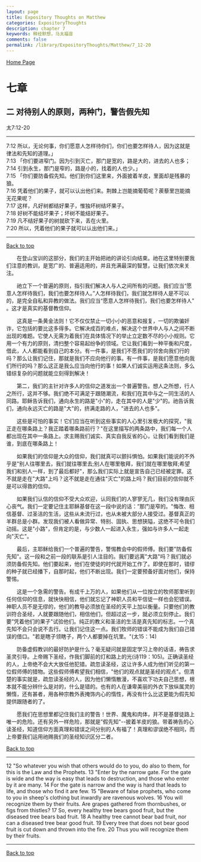 ```yaml
---
layout: page
title: Expository Thoughts on Matthew
categories: ExpositoryThoughts
description: chapter 7
keywords: 释经默想，马太福音
comments: false
permalink: /library/ExpositoryThoughts/Matthew/7_12-20
---
```

[ Home Page ]({{site.baseurl}}/index) <br>

<a name="0"></a>
# 七章 

## 二 对待别人的原则，两种门，警告假先知

太7:12-20

***

7:12 所以，无论何事，你们愿意人怎样待你们，你们也要怎样待人，因为这就是律法和先知的道理。」<br>
7:13 「你们要进窄门。因为引到灭亡，那门是宽的，路是大的，进去的人也多；<br>
7:14 引到永生，那门是窄的，路是小的，找着的人也少。」<br>
7:15 「你们要防备假先知。他们到你们这里来，外面披着羊皮，里面却是残暴的狼。<br>
7:16 凭着他们的果子，就可以认出他们来。荆棘上岂能摘葡萄呢？蒺藜里岂能摘无花果呢？<br>
7:17 这样，凡好树都结好果子，惟独坏树结坏果子。<br>
7:18 好树不能结坏果子；坏树不能结好果子。<br>
7:19 凡不结好果子的树就砍下来，丢在火里。<br>
7:20 所以，凭着他们的果子就可以认出他们来。」<br>

***

[Back to top](#0)

&emsp;&emsp;在登山宝训的这部分，我们的主开始把祂的讲论引向结束。祂在这里特别要我们注意的教训，是宽广的、普遍适用的，并且充满最深的智慧，让我们依次来关注。

&emsp;&emsp;祂立下一个普遍的原则，指引我们解决人与人之间所有的问题。我们应当“愿意人怎样待我们，我们也要怎样待人。”人怎样待我们，我们就怎样待人是不可以的，是完全自私和异教的做法。我们应当“愿意人怎样待我们，我们也要怎样待人” 。这才是真实的基督教信仰。

&emsp;&emsp;这真是一条黄金法则！它不仅仅禁止一切小小的恶意和报复，一切的欺骗奸诈，它包括的要比这多得多。它解决成百的难点，解决这个世界中人与人之间不断出现的难题。它使人无需为着我们在具体情况下的举止立定数不尽的小小规则。它用一个有力的原则，清扫整个容易起纷争的领域。它让我们看到一种平衡和尺度，借此，人人都能看到自己的本分。有一件事，是我们不愿我们的邻舍向我们行的吗？那么让我们记住，那就是我们不应向他行的事。有一件事，是我们愿意他向我们所行的吗？那么这正是我么应当向他行的事！如果人们诚实运用这条法则，多么错综复杂的问题就能立刻得到解决！

&emsp;&emsp;第二，我们的主针对许多人的信仰之道发出一个普遍警告。想人之所想，行人之所行，这并不够。我们绝不可满足于跟随潮流，和我们在其中与之一同生活的人同路。耶稣告诉我们，通向永生的路是"小"的，走在其中的人是"少"的。祂告诉我们，通向永远灭亡的路是"大"的，挤满走路的人，"进去的人也多"。

&emsp;&emsp;这些是可怕的事实！它们应当在听到这些事实的人心里引发极大的探究，"我正走在哪条路上？我正踏着哪条路前行？"在这里描写的两条路中，我们每一个人都出现在其中一条路上。求主赐我们诚实、真实自我反省的心，让我们看到我们是谁，到底在哪条路上！

&emsp;&emsp;如果我们的信仰是大众的信仰，我们就真可以颤抖惧怕。如果我们能说的不外乎是"别人往哪里去，我们就往哪里去;别人在哪里敬拜，我们就在哪里敬拜;希望我们和别人一样，到了最后都好"，那么我们实际上就是宣告自己已经被定罪。这不就是走在"大路"上吗？这不就是走在通往"灭亡"的路上吗？我们目前的信仰就不是可以得救的信仰。

&emsp;&emsp;如果我们认信的信仰不受大众欢迎，认同我们的人寥寥无几，我们没有理由灰心丧气。我们一定要记住主耶稣基督在这一段中说的话：”那门是窄的。"悔改、相信基督、过圣洁的生活，这些从未流行过，也从未被大部分人接受过。基督真正的羊群总是小群。发现我们被人看做异常、特别、固执、思想狭隘，这绝不可令我们动摇。这是"小路"，但肯定的是，与少数人一起进入永生，强如与许多人一起走向"灭亡"。

&emsp;&emsp;最后，主耶稣给我们一个普遍的警告，警惕教会中的假师傅。我们要"防备假先知"。这一段和之前一段的联系是引人注目的。我们要远离"大路"吗？我们就必须防备假先知。他们要起来，他们在使徒的时代就开始工作了。即使在那时，错缪的种子就已经播下，自那时起，他们不断出现。我们一定要预备好面对他们，保持警惕。

&emsp;&emsp;这是一个急需的警告。有成千上万的人，如果他们从一位按立的牧师那里听到任何信仰的信息，就快快相信，他们就忘记了神职人员和平信徒一样也会犯错误。神职人员不是无缪的，他们的教导必须放在圣经的天平上加以衡量。只要他们的教训符合圣经，人就要跟随他们，相信他们，但超过这一步，就必须立刻停止。我们要”凭着他们的果子"试验他们。纯正的教义和圣洁的生活是真先知的标志。一个真先知不会只会说不去行。让我们记住这一点。我们牧师的错误不能成为我们自己错误的借口。"若是瞎子领瞎子，两个人都要掉在坑里。"(太15：14)

&emsp;&emsp;防备虚假教训的最好防护是什么？毫无疑问就是固定学习上帝的话语，祷告求圣灵引导。上帝赐下圣经，作我们脚前的灯和路上的光(诗119：105)。正确读圣经的人，上帝绝不会大大放任他犯错。疏忽读圣经，这让许多人成为他们听见的第一位假师傅的猎物。这些假师傅希望我们相信，"他们的观点就是圣经的观点"。但清楚的事实就是，疏忽读圣经的人，因为他们懒惰散漫，不喜欢下功夫自己思想，根本就不能分辨什么是对的，什么是错的。也有的人在谦卑美丽的外衣下放纵属灵的懒惰，还有甚者，用各种宗教外表掩饰内心的惰性，再没有什么比这更能为假先知提供跟随者的了。

&emsp;&emsp;愿我们在思想里都记住我们主的警告！世界、魔鬼和肉体，并不是基督徒路上唯一的危险。还有另外一样危险，那就是”假先知"--披着羊皮的狼。带着祷告的心读圣经，知道信仰方面真理和错误之间分别的人有福了！真理和谬误绝不相同，而上帝要我们运用祂赐我们的圣经知识区分二者。

[Back to top](#0)

***

12 "So whatever you wish that others would do to you, do also to them, for this is the Law and the Prophets. 13 "Enter by the narrow gate. For the gate is wide and the way is easy that leads to destruction, and those who enter by it are many. 14 For the gate is narrow and the way is hard that leads to life, and those who find it are few. 15 "Beware of false prophets, who come to you in sheep's clothing but inwardly are ravenous wolves. 16 You will recognize them by their fruits. Are grapes gathered from thornbushes, or figs from thistles? 17 So, every healthy tree bears good fruit, but the diseased tree bears bad fruit. 18 A healthy tree cannot bear bad fruit, nor can a diseased tree bear good fruit. 19 Every tree that does not bear good fruit is cut down and thrown into the fire. 20 Thus you will recognize them by their fruits.

***

[Back to top](#0)
